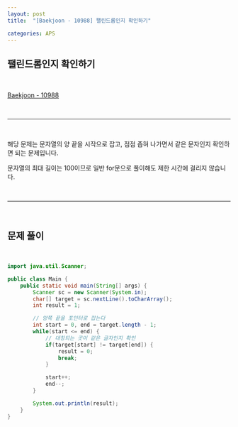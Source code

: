 ```yaml
---
layout: post
title:  "[Baekjoon - 10988] 팰린드롬인지 확인하기"

categories: APS
---
```


## 팰린드롬인지 확인하기

<br>

[Baekjoon - 10988](https://www.acmicpc.net/problem/10988)

<br>

***

<br>

해당 문제는 문자열의 양 끝을 시작으로 잡고, 점점 좁혀 나가면서 같은 문자인지 확인하면 되는 문제입니다.

문자열의 최대 길이는 100이므로 일반 for문으로 풀이해도 제한 시간에 걸리지 않습니다.

<br>

***

<br>

## 문제 풀이

<br>

```java
import java.util.Scanner;

public class Main {
    public static void main(String[] args) {
        Scanner sc = new Scanner(System.in);
        char[] target = sc.nextLine().toCharArray();
        int result = 1;

        // 양쪽 끝을 포인터로 잡는다
        int start = 0, end = target.length - 1;
        while(start <= end) {
            // 대칭되는 곳이 같은 글자인지 확인
            if(target[start] != target[end]) {
                result = 0;
                break;
            }

            start++;
            end--;
        }

        System.out.println(result);
    }
}
```